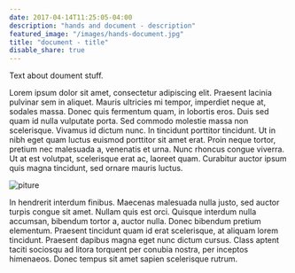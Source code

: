 ```yaml
---
date: 2017-04-14T11:25:05-04:00
description: "hands and document - description"
featured_image: "/images/hands-document.jpg"
title: "document - title"
disable_share: true
---
```


Text about doument stuff.



Lorem ipsum dolor sit amet, consectetur adipiscing elit. Praesent lacinia pulvinar sem in aliquet. Mauris ultricies mi tempor, imperdiet neque at, sodales massa. Donec quis fermentum quam, in lobortis eros. Duis sed quam id nulla vulputate porta. Sed commodo molestie massa non scelerisque. Vivamus id dictum nunc. In tincidunt porttitor tincidunt. Ut in nibh eget quam luctus euismod porttitor sit amet erat. Proin neque tortor, pretium nec malesuada a, venenatis et urna. Nunc rhoncus congue viverra. Ut at est volutpat, scelerisque erat ac, laoreet quam. Curabitur auctor ipsum quis magna tincidunt, sed ornare mauris luctus.

![piture](/images/clipboard.jpg)


In hendrerit interdum finibus. Maecenas malesuada nulla justo, sed auctor turpis congue sit amet. Nullam quis est orci. Quisque interdum nulla accumsan, bibendum tortor a, auctor nulla. Donec bibendum pretium elementum. Praesent tincidunt quam id erat scelerisque, at aliquam lorem tincidunt. Praesent dapibus magna eget nunc dictum cursus. Class aptent taciti sociosqu ad litora torquent per conubia nostra, per inceptos himenaeos. Donec tempus sit amet sapien scelerisque rutrum. 